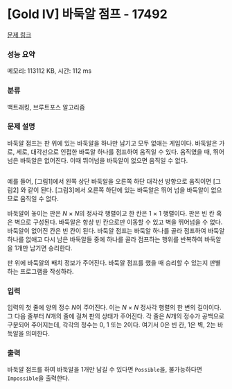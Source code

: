 # [Gold IV] 바둑알 점프 - 17492 

[문제 링크](https://www.acmicpc.net/problem/17492) 

### 성능 요약

메모리: 113112 KB, 시간: 112 ms

### 분류

백트래킹, 브루트포스 알고리즘

### 문제 설명

<p>바둑알 점프는 판 위에 있는 바둑알을 하나만 남기고 모두 없애는 게임이다. 바둑알은 가로, 세로, 대각선으로 인접한 바둑알 하나를 점프하여 움직일 수 있다. 움직였을 때, 뛰어넘은 바둑알은 없어진다. 이때 뛰어넘을 바둑알이 없으면 움직일 수 없다.</p>

<p style="text-align: center;"><img alt="" src="https://upload.acmicpc.net/f7b003c7-b0bb-4815-a8f7-6341049587b4/-/preview/"></p>

<p>예를 들어, [그림1]에서 왼쪽 상단 바둑알을 오른쪽 하단 대각선 방향으로 움직이면 [그림2] 와 같이 된다. [그림3]에서 오른쪽 하단에 있는 바둑알은 뛰어 넘을 바둑알이 없으므로 움직일 수 없다.</p>

<p>바둑알이 놓이는 판은 <em>N</em> × <em>N</em>의 정사각 행렬이고 한 칸은 1 × 1 행렬이다. 판은 빈 칸 혹은 벽으로 구성된다. 바둑알은 항상 빈 칸으로만 이동할 수 있고 벽을 뛰어넘을 수 없다. 바둑알이 없어진 칸은 빈 칸이 된다. 바둑알 점프는 바둑알 하나를 골라 점프하여 바둑알 하나를 없애고 다시 남은 바둑알들 중에 하나를 골라 점프하는 행위를 반복하여 바둑알을 1개만 남기면 승리한다.</p>

<p>판 위에 바둑알의 배치 정보가 주어진다. 바둑알 점프를 했을 때 승리할 수 있는지 판별하는 프로그램을 작성하라.</p>

### 입력 

 <p>입력의 첫 줄에 양의 정수 <em>N</em>이 주어진다. 이는 <em>N</em> × <em>N</em> 정사각 행렬의 한 변의 길이이다. 그 다음 줄부터 <em>N</em>개의 줄에 걸쳐 판의 상태가 주어진다. 각 줄은 <em>N</em>개의 정수가 공백으로 구분되어 주어지는데, 각각의 정수는 0, 1 또는 2이다. 여기서 0은 빈 칸, 1은 벽, 2는 바둑알을 의미한다.</p>

### 출력 

 <p>바둑알 점프를 하여 바둑알을 1개만 남길 수 있다면 <code>Possible</code>을, 불가능하다면 <code>Impossible</code>을 출력한다.</p>


